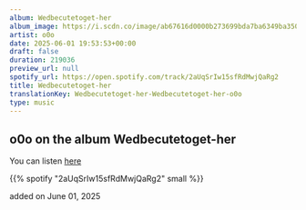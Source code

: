 ```yaml
---
album: Wedbecutetoget-her
album_image: https://i.scdn.co/image/ab67616d0000b273699bda7ba6349ba350e9a339
artist: o0o
date: 2025-06-01 19:53:53+00:00
draft: false
duration: 219036
preview_url: null
spotify_url: https://open.spotify.com/track/2aUqSrIw15sfRdMwjQaRg2
title: Wedbecutetoget-her
translationKey: Wedbecutetoget-her-Wedbecutetoget-her-o0o
type: music
---
```



## o0o on the album Wedbecutetoget-her

You can listen [here](https://open.spotify.com/track/2aUqSrIw15sfRdMwjQaRg2)

{{% spotify "2aUqSrIw15sfRdMwjQaRg2" small %}}

added on June 01, 2025